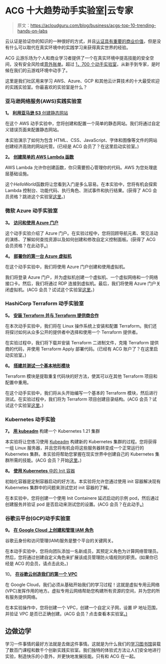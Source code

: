 # ACG 十大趋势动手实验室|云专家

> 原文：<https://acloudguru.com/blog/business/acgs-top-10-trending-hands-on-labs>

云认证是验证你的知识的一种很好的方式，并且[认证具有重要的商业价值](https://acloudguru.com/blog/engineering/value-cloud-certifications)，但是没有什么可以取代在真实环境中的实践学习来获得真实世界的经验。

ACG 云游乐场为个人和商业学习者提供了一个在真实环境中提高技能的安全空间，没有安全风险或[意外账单](https://cloudirregular.substack.com/p/please-fix-the-aws-free-tier-before)。超过 [1，700 个动手实验室](https://acloudguru.com/browse-training?type=lab)，从新手到专家，是时候在我们的云游戏环境中动手了。

这里是我们社区用来学习 AWS、Azure、GCP 和其他云计算技术的十大最受欢迎的实践实验室。你最喜欢的实验室是什么？

### **亚马逊网络服务(AWS)实践实验室**

**1。** [**利用亚马逊 S3** 创建静态网站](https://acloudguru.com/hands-on-labs/create-a-static-website-using-amazon-s3)

在这个 AWS 动手实验中，您将创建和配置一个简单的静态网站。我们将通过自定义错误页面来配置静态网站。

本实验演示了如何为包含 HTML、CSS、JavaScript、字体和图像等文件的网站创建经济高效的网站托管。(已经是 ACG 会员了？在这里启动实验室。)

**2。** [**创建简单的 AWS Lambda 函数**](https://acloudguru.com/hands-on-labs/creating-a-simple-aws-lambda-function)

AWS Lambda 允许你创建函数，你只需要担心管理你的代码。AWS 为您处理底层基础设施。

这个*HelloWorld*函数将让您看到入门是多么容易。在本实验中，您将有机会探索 Lambda 控制台、功能代码、执行角色、测试事件和执行结果。(获得了 ACG 会员资格？跳进这个实验室[这里](https://learn.acloud.guru/handson/f2b58b6b-2a05-435a-8746-ca1ff25b9773)。)

### **微软 Azure 动手实验室**

**3。** [**访问和使用 Azure 门户**](https://acloudguru.com/hands-on-labs/accessing-and-using-the-azure-portal)

这个动手实验介绍了 Azure 门户。在实验过程中，您将回顾导航元素、常见活动的演练、了解如何查找资源以及如何创建和修改自定义控制面板。(获得了 ACG 会员资格？在此动手[。)](https://learn.acloud.guru/handson/1566fa02-643e-46a5-982a-9de0cf39a489)

**4。** [**部署你的第一台 Azure 虚拟机**](https://acloudguru.com/hands-on-labs/deploying-your-first-azure-virtual-machine)

在这个动手实验中，我们将使用 Azure 门户创建和使用虚拟机。

我们将登录 Azure 门户，并为虚拟机创建一个虚拟机、一个虚拟网络和一个网络接口卡。然后，我们将通过 RDP 连接到虚拟机。最后，我们将使用 Azure 门户关闭虚拟机。(ACG 会员？试试这个实验室[这里](https://learn.acloud.guru/handson/d79dd419-9791-494c-a134-90211b09ef9b)。)

### **HashiCorp Terraform 动手实验室**

**5。** [**安装 Terraform 并与 Terraform 提供商合作**](https://acloudguru.com/hands-on-labs/installing-terraform-and-working-with-terraform-providers)

在本次动手实验中，我们将在 Linux 操作系统上安装和配置 Terraform。我们还将探讨如何从众多公开的提供者中选择和使用一个 Terraform 提供者。

在实验过程中，我们将下载并安装 Terraform 二进制文件，克隆 Terraform 提供商的代码，并使用 Terraform Apply 部署代码。(已经有 ACG 账户了？在这里启动实验室。)

**6。** [**搭建并测试一个基本地形模块**](https://acloudguru.com/hands-on-labs/building-and-testing-a-basic-terraform-module)

Terraform 模块是提取重复代码块的好方法，使其可以在其他 Terraform 项目和配置中重用。

在这个动手实验中，我们将从头开始编写一个基本的 Terraform 模块，然后进行测试。在实验过程中，我们将为 Terraform 项目创建目录结构。(ACG 会员？试试这个实验室[这里](https://learn.acloud.guru/handson/9ac41272-3dfc-4633-a7b6-4b015a6eae9a)。)

### **Kubernetes 动手实验**

**7。** [**用 kubeadm**](https://acloudguru.com/hands-on-labs/building-a-kubernetes-1-21-cluster-with-kubeadm) 构建一个 Kubernetes 1.21 集群

本实验将让您练习使用 [Kubeadm](https://acloudguru.com/hands-on-labs/building-a-kubernetes-cluster-with-kubeadm) 构建新的 Kubernetes 集群的过程。您将获得一组 Linux 服务器，并且您将有机会将这些服务器转变成一个正常运行的 Kubernetes 集群。本实验将帮助您掌握在现实世界中创建自己的 Kubernetes 集群所需的技能。(ACG 会员？开始[这里](https://learn.acloud.guru/handson/00514594-a3ea-404b-9abe-ca8520671e4b)。)

**8。** [**使用 Kubernetes** 中的 Init 容器](https://acloudguru.com/hands-on-labs/using-init-containers-in-kubernetes)

初始化容器是定制容器启动的好方法。本实验将允许您通过使用 init 容器解决现有 Kubernetes 集群中的问题来测试您对 init 容器的了解。

在本实验中，您将创建一个使用 Init Containere 延迟启动的示例 pod，然后通过创建服务并验证 pod 是否启动来测试您的设置。(ACG 会员？在此动手[。)](https://learn.acloud.guru/handson/28a96c45-14e7-40dd-8f76-0480f4ea0b3f)

### **谷歌云平台(GCP)动手实验室**

**9。** [**在 Google Cloud 上创建和管理 IAM 角色**](https://acloudguru.com/hands-on-labs/create-and-manage-iam-roles-on-google-cloud)

谷歌云身份和访问管理(IAM)服务是整个平台的关键网关。

在本动手实验中，您将向团队添加一名新成员，其预定义角色为计算网络管理员。然后，您将通过创建自定义角色来扩展该成员管理防火墙规则的职责。(如果你已经是 ACG 的会员，请点击此处。)

10。 [**在谷歌云创造我们的第一个 VPC**](https://acloudguru.com/hands-on-labs/create-our-first-vpc-in-google-cloud)

在 Google Cloud，我们必须从基础开始我们的学习过程！这就是虚拟专用云网络(VPC)发挥作用的地方。虚拟专用云网络帮助您构建所有资源的空间，并为您的所有服务提供网络。

在本实验操作中，您将创建一个 VPC，创建一个自定义子网，设置 IP 地址范围，并验证 VPC 是否已正确创建。(ACG 会员？点击查看本实验室[。)](https://learn.acloud.guru/handson/2ed35bb7-9756-4b29-b86e-e515d26c8d60)

## **边做边学**

学习一件事情的最好方法就是去做这件事情。这就是为什么我们的[学习图书馆](https://acloudguru.com/browse-training?type=lab)装载了数百门课程和数千个创新实践实验室。我们独特的体验式方法让人们安全地进行实验，制造快乐的小意外，并更快地发展技能。只有和 ACG 在一起。